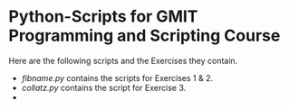 # Python-Scripts for GMIT Programming and Scripting Course

Here are the following scripts and the Exercises they contain.

- *fibname.py* contains the scripts for Exercises 1 & 2.
- *collatz.py* contains the script for Exercise 3.
-
